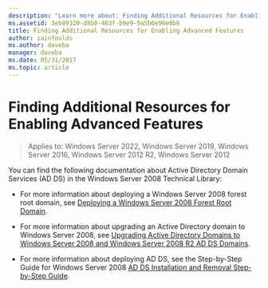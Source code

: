 ```yaml
---
description: "Learn more about: Finding Additional Resources for Enabling Advanced Features"
ms.assetid: 3eb89320-d8b0-463f-b9e9-5a5b6e96e0b8
title: Finding Additional Resources for Enabling Advanced Features
author: iainfoulds
ms.author: daveba
manager: daveba
ms.date: 05/31/2017
ms.topic: article
---
```


# Finding Additional Resources for Enabling Advanced Features

>Applies to: Windows Server 2022, Windows Server 2019, Windows Server 2016, Windows Server 2012 R2, Windows Server 2012

You can find the following documentation about Active Directory Domain Services (AD DS) in the  Windows Server 2008  Technical Library:

- For more information about deploying a  Windows Server 2008  forest root domain, see [Deploying a Windows Server 2008 Forest Root Domain](/previous-versions/windows/it-pro/windows-server-2008-r2-and-2008/cc731174(v=ws.10)).

- For more information about upgrading an Active Directory domain to  Windows Server 2008, see [Upgrading Active Directory Domains to Windows Server 2008 and Windows Server 2008 R2 AD DS Domains](/previous-versions/windows/it-pro/windows-server-2008-r2-and-2008/cc731188(v=ws.10)).

- For more information about deploying AD DS, see the Step-by-Step Guide for  Windows Server 2008 [AD DS Installation and Removal Step-by-Step Guide](/previous-versions/windows/it-pro/windows-server-2008-r2-and-2008/cc755258(v=ws.10)).
